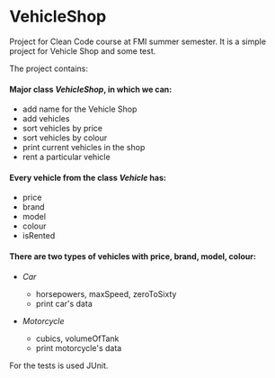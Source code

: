 # VehicleShop

Project for Clean Code course at FMI summer semester. It is a simple project for Vehicle Shop and some test.

The project contains:

#### Major class *VehicleShop*, in which we can:
- add name for the Vehicle Shop
- add vehicles
- sort vehicles by price
- sort vehicles by colour
- print current vehicles in the shop
- rent a particular vehicle

#### Every vehicle from the class *Vehicle* has:
- price
- brand
- model
- colour
- isRented

#### There are two types of vehicles with price, brand, model, colour:

- *Car*
  - horsepowers, maxSpeed, zeroToSixty
  - print car's data
  
- *Motorcycle*
  - cubics, volumeOfTank
  - print motorcycle's data
  
For the tests is used JUnit.
